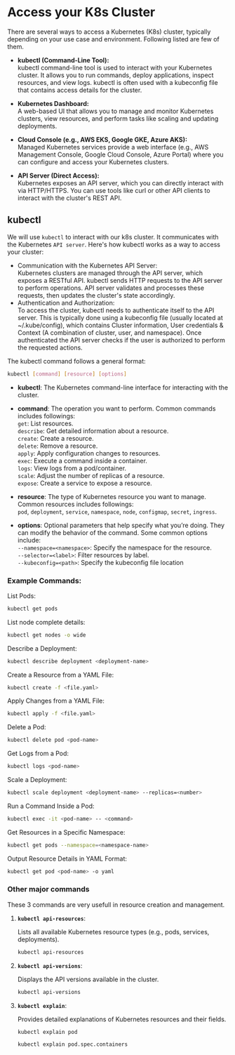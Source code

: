 # Access your K8s Cluster

There are several ways to access a Kubernetes (K8s) cluster, typically depending on your use case and environment. Following listed are few of them.

- **kubectl (Command-Line Tool):**   
kubectl command-line tool is used to interact with your Kubernetes cluster. It allows you to run commands, deploy applications, inspect resources, and view logs.
kubectl is often used with a kubeconfig file that contains access details for the cluster.


- **Kubernetes Dashboard:**   
A web-based UI that allows you to manage and monitor Kubernetes clusters, view resources, and perform tasks like scaling and updating deployments.


- **Cloud Console (e.g., AWS EKS, Google GKE, Azure AKS):**   
Managed Kubernetes services provide a web interface (e.g., AWS Management Console, Google Cloud Console, Azure Portal) where you can configure and access your Kubernetes clusters.

- **API Server (Direct Access):**   
Kubernetes exposes an API server, which you can directly interact with via HTTP/HTTPS. You can use tools like curl or other API clients to interact with the cluster's REST API.


## kubectl 
We will use `kubectl` to interact with our k8s cluster. It communicates with the Kubernetes `API server`. Here's how kubectl works as a way to access your cluster:
- Communication with the Kubernetes API Server:     
  Kubernetes clusters are managed through the API server, which exposes a RESTful API. kubectl sends HTTP requests to the API server to perform operations. API server validates and processes these requests, then updates the cluster's state accordingly.
- Authentication and Authorization:     
  To access the cluster, kubectl needs to authenticate itself to the API server. This is typically done using a kubeconfig file (usually located at ~/.kube/config), which contains Cluster information, User credentials & Context (A combination of cluster, user, and namespace). Once authenticated the API server checks if the user is authorized to perform the requested actions.

The kubectl command follows a general format:
```bash
kubectl [command] [resource] [options]
```

- **kubectl**: The Kubernetes command-line interface for interacting with the cluster.

- **command**: The operation you want to perform. Common commands includes followings:   
`get`: List resources.   
`describe`: Get detailed information about a resource.    
`create`: Create a resource.    
`delete`: Remove a resource.    
`apply`: Apply configuration changes to resources.   
`exec`: Execute a command inside a container.   
`logs`: View logs from a pod/container.   
`scale`: Adjust the number of replicas of a resource.   
`expose`: Create a service to expose a resource. 

- **resource**: The type of Kubernetes resource you want to manage. Common resources includes followings:   
  `pod`, `deployment`, `service`, `namespace`, `node`, `configmap`, `secret`, `ingress`.
  
- **options**: Optional parameters that help specify what you’re doing. They can modify the behavior of the command. Some common options include:   
`--namespace=<namespace>`: Specify the namespace for the resource.   
`--selector=<label>`: Filter resources by label.   
`--kubeconfig=<path>`: Specify the kubeconfig file location


### Example Commands:
List Pods:   
```bash
kubectl get pods
```

List node complete details:   
```bash
kubectl get nodes -o wide
```

Describe a Deployment:   
```bash
kubectl describe deployment <deployment-name>
```

Create a Resource from a YAML File:   
```bash
kubectl create -f <file.yaml>
```

Apply Changes from a YAML File:   
```bash
kubectl apply -f <file.yaml>
```

Delete a Pod:   
```bash
kubectl delete pod <pod-name>
```

Get Logs from a Pod:   
```bash
kubectl logs <pod-name>
```

Scale a Deployment:   
```bash
kubectl scale deployment <deployment-name> --replicas=<number>
```

Run a Command Inside a Pod:   
```bash
kubectl exec -it <pod-name> -- <command>
```

Get Resources in a Specific Namespace:   
```bash
kubectl get pods --namespace=<namespace-name>
```

Output Resource Details in YAML Format:   
```bash
kubectl get pod <pod-name> -o yaml
```

### Other major commands   
These 3 commands are very usefull in resource creation and management.    

1. **`kubectl api-resources`**:
   
   Lists all available Kubernetes resource types (e.g., pods, services, deployments).
   
     ```bash
     kubectl api-resources
     ```

2. **`kubectl api-versions`**:
   
   Displays the API versions available in the cluster.
   
     ```bash
     kubectl api-versions
     ```

3. **`kubectl explain`**:
   
   Provides detailed explanations of Kubernetes resources and their fields.
   
     ```bash
     kubectl explain pod
     ```
     ```bash
     kubectl explain pod.spec.containers
     ```



   
